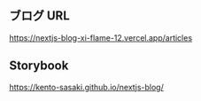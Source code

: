 ## ブログ URL

https://nextjs-blog-xi-flame-12.vercel.app/articles

## Storybook

https://kento-sasaki.github.io/nextjs-blog/
